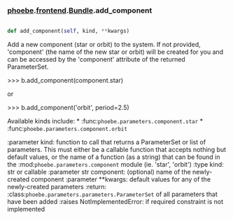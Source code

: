 ### [phoebe](phoebe.md).[frontend](frontend.md).[Bundle](Bundle.md).add_component

```py

def add_component(self, kind, **kwargs)

```



Add a new component (star or orbit) to the system.  If not provided,
'component' (the name of the new star or orbit) will be created for
you and can be accessed by the 'component' attribute of the returned
ParameterSet.

&gt;&gt;&gt; b.add_component(component.star)

or

&gt;&gt;&gt; b.add_component('orbit', period=2.5)

Available kinds include:
    * :func:`phoebe.parameters.component.star`
    * :func:`phoebe.parameters.component.orbit`

:parameter kind: function to call that returns a
    ParameterSet or list of parameters.  This must either be
    a callable function that accepts nothing but default
    values, or the name of a function (as a string) that can
    be found in the :mod:`phoebe.parameters.component` module
    (ie. 'star', 'orbit')
:type kind: str or callable
:parameter str component: (optional) name of the newly-created
    component
:parameter **kwargs: default values for any of the newly-created
    parameters
:return: :class:`phoebe.parameters.parameters.ParameterSet` of
    all parameters that have been added
:raises NotImplementedError: if required constraint is not implemented

